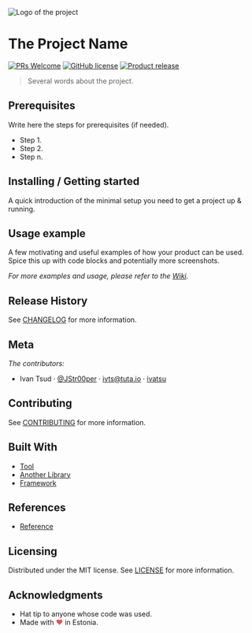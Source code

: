 ![Logo of the project](https://picsum.photos/900/300)

# The Project Name

[![PRs Welcome](https://img.shields.io/badge/PRs-welcome-brightgreen.svg?style=flat-square)](http://makeapullrequest.com) [![GitHub license](https://img.shields.io/badge/license-MIT-blue.svg?style=flat-square)](LICENSE) [![Product release](https://img.shields.io/badge/release-0.0.1-orange.svg?style=flat-square)](CHANGELOG.md)

> Several words about the project.

## Prerequisites

Write here the steps for prerequisites (if needed).

- Step 1.
- Step 2.
- Step n.

## Installing / Getting started

A quick introduction of the minimal setup you need to get a project up & running.

## Usage example

A few motivating and useful examples of how your product can be used. Spice this up with code blocks and potentially more screenshots.

_For more examples and usage, please refer to the [Wiki](https://github.com/you/your-project/wiki)._

## Release History

See [CHANGELOG](CHANGELOG.md) for more information.

## Meta

_The contributors:_

- Ivan Tsud &middot; [@JStr00per](https://twitter.com/JStr00per) &middot; ivts@tuta.io &middot; [ivatsu](https://github.com/ivatsu)

## Contributing

See [CONTRIBUTING](CONTRIBUTING.md) for more information.

## Built With

- [Tool](https://tool.org)
- [Another Library](https://library.js.org)
- [Framework](https://framework.com)

## References

- [Reference](https://yourreference.com)

## Licensing

Distributed under the MIT license. See [LICENSE](LICENSE.md) for more information.

## Acknowledgments

- Hat tip to anyone whose code was used.
- Made with <span style="color: #e25555;">&#9829;</span> in Estonia.
